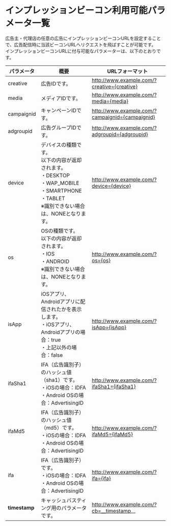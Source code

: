 # インプレッションビーコン利用可能パラメータ一覧
広告主・代理店の任意の広告にインプレッションビーコンURLを設定することで、広告配信時に当該ビーコンURLへリクエストを飛ばすことが可能です。<br>
インプレッションビーコンURLに付与可能なパラメーターは、以下のとおりです。<br>



パラメータ | 概要 | URLフォーマット   
----------- | ----------------- | ----------------
creative | 広告IDです。 | http://www.example.com/?creative={creative}
media | メディアIDです。|http://www.example.com/?media={media}
campaignid | キャンペーンIDです。| http://www.example.com/?campaignid={campaignid}
adgroupid | 広告グループIDです。| http://www.example.com/?adgroupid={adgroupid}
device | デバイスの種類です。<br>以下の内容が返却されます。<br>・DESKTOP<br>・WAP_MOBILE<br>・SMARTPHONE<br>・TABLET<br>※識別できない場合は、NONEとなります。 | http://www.example.com/?device={device}
os | OSの種類です。<br>以下の内容が返却されます。<br>・IOS<br>・ANDROID<br>※識別できない場合は、NONEとなります。 | http://www.example.com/?os={os}
isApp | iOSアプリ、Androidアプリに配信されたかを表示します。<br>・iOSアプリ、Androidアプリの場合：true<br>・上記以外の場合：false | http://www.example.com/?isApp={isApp}
ifaSha1 | IFA（広告識別子）のハッシュ値（sha1）です。<br>・iOSの場合：IDFA<br>・Android OSの場合：AdvertisingID|http://www.example.com/?ifaSha1={ifaSha1}
ifaMd5 | IFA（広告識別子）のハッシュ値（md5）です。<br>・iOSの場合：IDFA<br>・Android OSの場合：AdvertisingID|http://www.example.com/?ifaMd5={ifaMd5}
ifa | IFA（広告識別子）です。<br>・iOSの場合：IDFA<br>・Android OSの場合：AdvertisingID|http://www.example.com/?ifa={ifa}
__timestamp__ | キャッシュバスティング用のパラメータです。 | http://www.example.com/?cb=__timestamp__
